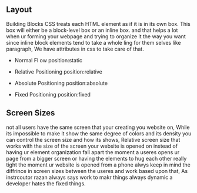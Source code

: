 ## Layout
Building Blocks
CSS treats each HTML element as if it is in its
own box. This box will either be a block-level
box or an inline box. and that helps a lot when ur forming your webpage and trying to organize it the way you want since inline block elements tend to take a whole ling for them selves like paragraph, We have attributes in css to take care of that. 

- Normal Fl ow
position:static

- Relative Positioning
position:relative

- Absolute Positioning
position:absolute

- Fixed Positioning
position:fixed




## Screen Sizes

not all users have the same screen that your creating you website on, While its impossible to make it show the same degree of colors and its density you can control the screen size and how its shows, Relative screen size that works with the size of the screen your website is opened on instead of having ur element organization fall apart the moment a useres opens ur page from a bigger screen or having the elements to hug each other really tight the moment ur website is opened from a phone
alwys keep in mind the diffrince in screen sizes between the useres and work based upon that, As instrcoutor razan always says work to makr things always dynamic a developer hates the fixed things. 